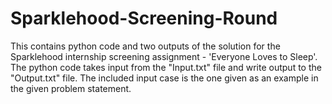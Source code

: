 # Sparklehood-Screening-Round
This contains python code and two outputs of the solution for the Sparklehood internship screening assignment - 'Everyone Loves to Sleep'. The python code takes input from the "Input.txt" file and write output to the "Output.txt" file. The included input case is the one given as an example in the given problem statement. 
